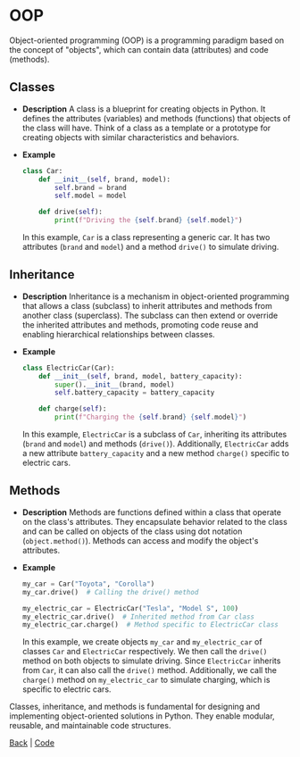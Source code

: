 # OOP

Object-oriented programming (OOP) is a programming paradigm based on the concept of "objects", which can contain data (attributes) and code (methods).

## Classes

- **Description** A class is a blueprint for creating objects in Python. It defines the attributes (variables) and methods (functions) that objects of the class will have. Think of a class as a template or a prototype for creating objects with similar characteristics and behaviors.

- **Example**
  ```python
  class Car:
      def __init__(self, brand, model):
          self.brand = brand
          self.model = model
  
      def drive(self):
          print(f"Driving the {self.brand} {self.model}")
  ```
  
  In this example, `Car` is a class representing a generic car. It has two attributes (`brand` and `model`) and a method `drive()` to simulate driving.

## Inheritance

- **Description** Inheritance is a mechanism in object-oriented programming that allows a class (subclass) to inherit attributes and methods from another class (superclass). The subclass can then extend or override the inherited attributes and methods, promoting code reuse and enabling hierarchical relationships between classes.

- **Example**
  ```python
  class ElectricCar(Car):
      def __init__(self, brand, model, battery_capacity):
          super().__init__(brand, model)
          self.battery_capacity = battery_capacity
  
      def charge(self):
          print(f"Charging the {self.brand} {self.model}")
  ```
  
  In this example, `ElectricCar` is a subclass of `Car`, inheriting its attributes (`brand` and `model`) and methods (`drive()`). Additionally, `ElectricCar` adds a new attribute `battery_capacity` and a new method `charge()` specific to electric cars.

## Methods

- **Description** Methods are functions defined within a class that operate on the class's attributes. They encapsulate behavior related to the class and can be called on objects of the class using dot notation (`object.method()`). Methods can access and modify the object's attributes.

- **Example**
  ```python
  my_car = Car("Toyota", "Corolla")
  my_car.drive()  # Calling the drive() method
  
  my_electric_car = ElectricCar("Tesla", "Model S", 100)
  my_electric_car.drive()  # Inherited method from Car class
  my_electric_car.charge()  # Method specific to ElectricCar class
  ```
  
  In this example, we create objects `my_car` and `my_electric_car` of classes `Car` and `ElectricCar` respectively. We then call the `drive()` method on both objects to simulate driving. Since `ElectricCar` inherits from `Car`, it can also call the `drive()` method. Additionally, we call the `charge()` method on `my_electric_car` to simulate charging, which is specific to electric cars.

Classes, inheritance, and methods is fundamental for designing and implementing object-oriented solutions in Python. They enable modular, reusable, and maintainable code structures.

[Back](../python.md) | [Code](../../code.md)